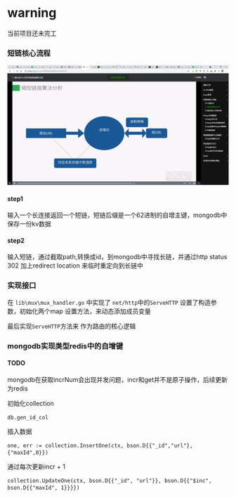 # warning
当前项目还未完工

### 短链核心流程
![原理](./images/1.png)
#### step1
输入一个长连接返回一个短链，短链后缀是一个62进制的自增主键，mongodb中保存一份kv数据
#### step2
输入短链，通过截取path,转换成id，到mongodb中寻找长链，并通过http status  302 加上redirect location 来临时重定向到长链中





### 实现接口
在 `lib\mux\mux_handler.go` 中实现了 `net/http`中的`ServeHTTP`
设置了构造参数，初始化两个map
设置方法，来动态添加成员变量


最后实现`ServeHTTP`方法来 作为路由的核心逻辑





### mongodb实现类型redis中的自增键
#### TODO
mongodb在获取incrNum会出现并发问题，incr和get并不是原子操作，后续更新为redis


初始化collection
```
db.gen_id_col
```
插入数据
```
one, err := collection.InsertOne(ctx, bson.D{{"_id","url"},{"maxId",0}})
```
通过每次更新incr + 1
```
collection.UpdateOne(ctx, bson.D{{"_id", "url"}}, bson.D{{"$inc", bson.D{{"maxId", 1}}}})
```
